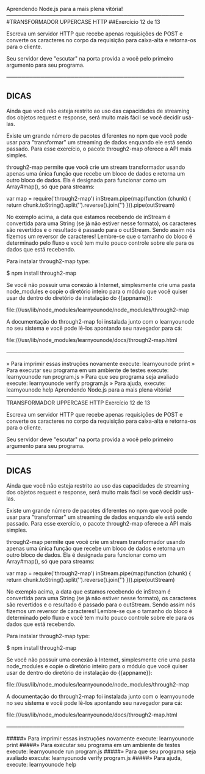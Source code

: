Aprendendo Node.js para a mais plena vitória!
───────────────────────────────────────────────
#TRANSFORMADOR UPPERCASE HTTP
##Exercício 12 de 13

Escreva um servidor HTTP que recebe apenas requisições de POST e converte os caracteres no corpo da requisição para caixa-alta e retorna-os para o cliente.

Seu servidor deve "escutar" na porta provida a você pelo primeiro argumento para seu programa.

───────────────────────────────────────────────

## DICAS

Ainda que você não esteja restrito ao uso das capacidades de streaming dos objetos request e response, será muito mais fácil se você decidir usá-las.

Existe um grande número de pacotes diferentes no npm que você pode usar para "transformar" um streaming de dados enquando ele está sendo passado. Para esse exercício, o pacote through2-map oferece a API mais simples.

through2-map permite que você crie um stream transformador usando apenas uma única função que recebe um bloco de dados e retorna um outro bloco de dados. Ela é designada para funcionar como um Array#map(), só que para streams:

   var map = require('through2-map')
   inStream.pipe(map(function (chunk) {
     return chunk.toString().split('').reverse().join('')
   })).pipe(outStream)

No exemplo acima, a data que estamos recebendo de inStream é convertida para uma String (se já não estiver nesse formato), os caracteres são revertidos e o resultado é passado para o outStream. Sendo assim nós fizemos um reversor de caracteres! Lembre-se que o tamanho do bloco é determinado pelo fluxo e você tem muito pouco controle sobre ele para os dados que está recebendo.

Para instalar through2-map type:

   $ npm install through2-map

Se você não possuir uma conexão à Internet, simplesmente crie uma pasta node_modules e copie o diretório inteiro para o módulo que você quiser usar de dentro do diretório de instalação do {{appname}}:

 file:///usr/lib/node_modules/learnyounode/node_modules/through2-map

A documentação do through2-map foi instalada junto com o learnyounode no seu sistema e você pode lê-los apontando seu navegador para cá:

 file:///usr/lib/node_modules/learnyounode/docs/through2-map.html

───────────────────────────────────────────────

» Para imprimir essas instruções novamente execute: learnyounode print
» Para executar seu programa em um ambiente de testes execute: learnyounode run program.js
» Para que seu programa seja avaliado execute: learnyounode verify program.js
» Para ajuda, execute: learnyounode help
Aprendendo Node.js para a mais plena vitória!
───────────────────────────────────────────────
TRANSFORMADOR UPPERCASE HTTP
Exercício 12 de 13

Escreva um servidor HTTP que recebe apenas requisições de POST e converte os caracteres no corpo da requisição para caixa-alta e retorna-os para o cliente.

Seu servidor deve "escutar" na porta provida a você pelo primeiro argumento para seu programa.

-------------------------------------------------------------------------------

## DICAS

Ainda que você não esteja restrito ao uso das capacidades de streaming dos objetos request e response, será muito mais fácil se você decidir usá-las.

Existe um grande número de pacotes diferentes no npm que você pode usar para "transformar" um streaming de dados enquando ele está sendo passado. Para esse exercício, o pacote through2-map oferece a API mais simples.

through2-map permite que você crie um stream transformador usando apenas uma única função que recebe um bloco de dados e retorna um outro bloco de dados. Ela é designada para funcionar como um Array#map(), só que para streams:

   var map = require('through2-map')
   inStream.pipe(map(function (chunk) {
     return chunk.toString().split('').reverse().join('')
   })).pipe(outStream)

No exemplo acima, a data que estamos recebendo de inStream é convertida para uma String (se já não estiver nesse formato), os caracteres são revertidos e o resultado é passado para o outStream. Sendo assim nós fizemos um reversor de caracteres! Lembre-se que o tamanho do bloco é determinado pelo fluxo e você tem muito pouco controle sobre ele para os dados que está recebendo.

Para instalar through2-map type:

   $ npm install through2-map

Se você não possuir uma conexão à Internet, simplesmente crie uma pasta node_modules e copie o diretório inteiro para o módulo que você quiser usar de dentro do diretório de instalação do {{appname}}:

 file:///usr/lib/node_modules/learnyounode/node_modules/through2-map

A documentação do through2-map foi instalada junto com o learnyounode no seu sistema e você pode lê-los apontando seu navegador para cá:

 file:///usr/lib/node_modules/learnyounode/docs/through2-map.html

───────────────────────────────────────────────

#####» Para imprimir essas instruções novamente execute: learnyounode print
#####» Para executar seu programa em um ambiente de testes execute: learnyounode run program.js
#####» Para que seu programa seja avaliado execute: learnyounode verify program.js
#####» Para ajuda, execute: learnyounode help
